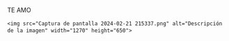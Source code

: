 TE AMO
<html lang="es">
<head>
    <meta charset="UTF-8">
    <meta name="viewport" content="width=device-width, initial-scale=1.0">
    <title>Día Especial<3</title>
</head>
<body>

    <img src="Captura de pantalla 2024-02-21 215337.png" alt="Descripción de la imagen" width="1270" height="650">

</body>
</html>
